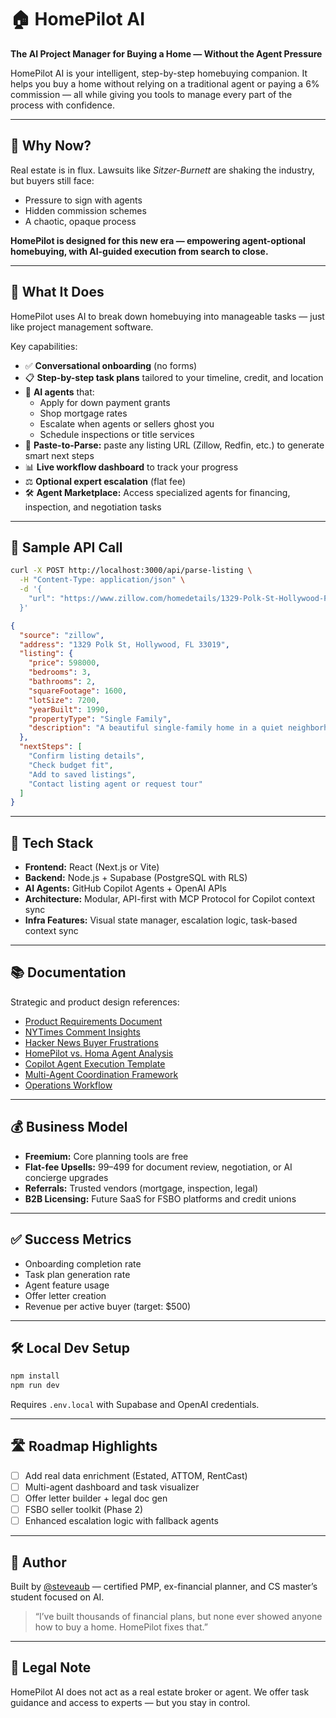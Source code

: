 # 🏠 HomePilot AI

**The AI Project Manager for Buying a Home — Without the Agent Pressure**

HomePilot AI is your intelligent, step-by-step homebuying companion. It helps you buy a home without relying on a traditional agent or paying a 6% commission — all while giving you tools to manage every part of the process with confidence.

---

## 🚨 Why Now?

Real estate is in flux. Lawsuits like _Sitzer-Burnett_ are shaking the industry, but buyers still face:

- Pressure to sign with agents
- Hidden commission schemes
- A chaotic, opaque process

**HomePilot is designed for this new era — empowering agent-optional homebuying, with AI-guided execution from search to close.**

---

## 🧠 What It Does

HomePilot uses AI to break down homebuying into manageable tasks — just like project management software.

Key capabilities:

- ✅ **Conversational onboarding** (no forms)
- 📋 **Step-by-step task plans** tailored to your timeline, credit, and location
- 🤖 **AI agents** that:
  - Apply for down payment grants
  - Shop mortgage rates
  - Escalate when agents or sellers ghost you
  - Schedule inspections or title services
- 🔁 **Paste-to-Parse:** paste any listing URL (Zillow, Redfin, etc.) to generate smart next steps
- 📊 **Live workflow dashboard** to track your progress
- ⚖️ **Optional expert escalation** (flat fee)
- 🛠 **Agent Marketplace:** Access specialized agents for financing, inspection, and negotiation tasks

---

## 🧪 Sample API Call

```bash
curl -X POST http://localhost:3000/api/parse-listing \
  -H "Content-Type: application/json" \
  -d '{
    "url": "https://www.zillow.com/homedetails/1329-Polk-St-Hollywood-FL-33019/43333906_zpid/"
  }'
```

```json
{
  "source": "zillow",
  "address": "1329 Polk St, Hollywood, FL 33019",
  "listing": {
    "price": 598000,
    "bedrooms": 3,
    "bathrooms": 2,
    "squareFootage": 1600,
    "lotSize": 7200,
    "yearBuilt": 1990,
    "propertyType": "Single Family",
    "description": "A beautiful single-family home in a quiet neighborhood."
  },
  "nextSteps": [
    "Confirm listing details",
    "Check budget fit",
    "Add to saved listings",
    "Contact listing agent or request tour"
  ]
}
```

---

## 🧱 Tech Stack

- **Frontend:** React (Next.js or Vite)
- **Backend:** Node.js + Supabase (PostgreSQL with RLS)
- **AI Agents:** GitHub Copilot Agents + OpenAI APIs
- **Architecture:** Modular, API-first with MCP Protocol for Copilot context sync
- **Infra Features:** Visual state manager, escalation logic, task-based context sync

---

## 📚 Documentation

Strategic and product design references:

- [Product Requirements Document](./docs/project-specific/prd.md)
- [NYTimes Comment Insights](./docs/project-specific/nytimes-comment-insights.md)
- [Hacker News Buyer Frustrations](./docs/project-specific/hackernews-insights.md)
- [HomePilot vs. Homa Agent Analysis](./docs/project-specific/homepilot-vs-homa-agent.md)
- [Copilot Agent Execution Template](./docs/reusable-templates/copilot-agent-execution-template.md)
- [Multi-Agent Coordination Framework](./docs/reusable-templates/multi-agent-coordination-framework.md)
- [Operations Workflow](./docs/reusable-templates/operations-workflow.md)

---

## 💰 Business Model

- **Freemium:** Core planning tools are free
- **Flat-fee Upsells:** $99–$499 for document review, negotiation, or AI concierge upgrades
- **Referrals:** Trusted vendors (mortgage, inspection, legal)
- **B2B Licensing:** Future SaaS for FSBO platforms and credit unions

---

## ✅ Success Metrics

- Onboarding completion rate
- Task plan generation rate
- Agent feature usage
- Offer letter creation
- Revenue per active buyer (target: $500)

---

## 🛠 Local Dev Setup

```bash
npm install
npm run dev
```

Requires `.env.local` with Supabase and OpenAI credentials.

---

## 🛣 Roadmap Highlights

- [ ] Add real data enrichment (Estated, ATTOM, RentCast)
- [ ] Multi-agent dashboard and task visualizer
- [ ] Offer letter builder + legal doc gen
- [ ] FSBO seller toolkit (Phase 2)
- [ ] Enhanced escalation logic with fallback agents

---

## 👤 Author

Built by [@steveaub](https://www.linkedin.com/in/steveaubourg/) — certified PMP, ex-financial planner, and CS master’s student focused on AI.

> “I’ve built thousands of financial plans, but none ever showed anyone how to buy a home. HomePilot fixes that.”

---

## 🔐 Legal Note

HomePilot AI does not act as a real estate broker or agent. We offer task guidance and access to experts — but you stay in control.
